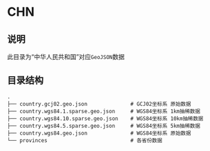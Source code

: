 # CHN

## 说明

此目录为“中华人民共和国”对应`GeoJSON`数据

## 目录结构

```shell
.
├── country.gcj02.geo.json              # GCJ02坐标系 原始数据
├── country.wgs84.1.sparse.geo.json     # WGS84坐标系 1km抽稀数据
├── country.wgs84.10.sparse.geo.json    # WGS84坐标系 10km抽稀数据
├── country.wgs84.5.sparse.geo.json     # WGS84坐标系 5km抽稀数据
├── country.wgs84.geo.json              # WGS84坐标系 原始数据
└── provinces                           # 各省份数据
```